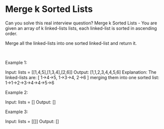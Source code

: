# Merge k Sorted Lists

Can you solve this real interview question? Merge k Sorted Lists - You are given an array of k linked-lists lists, each linked-list is sorted in ascending order.

Merge all the linked-lists into one sorted linked-list and return it.

 

Example 1:


Input: lists = [[1,4,5],[1,3,4],[2,6]]
Output: [1,1,2,3,4,4,5,6]
Explanation: The linked-lists are:
[
  1->4->5,
  1->3->4,
  2->6
]
merging them into one sorted list:
1->1->2->3->4->4->5->6


Example 2:


Input: lists = []
Output: []


Example 3:


Input: lists = [[]]
Output: []